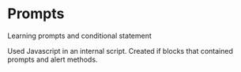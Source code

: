 # Prompts
Learning prompts and conditional statement

Used Javascript in an internal script.
Created if blocks that contained prompts and alert methods. 
